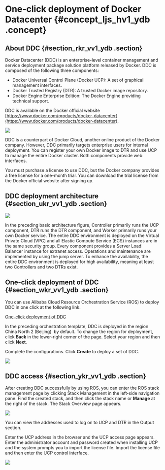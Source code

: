 # One-click deployment of Docker Datacenter {#concept_ljs_hv1_ydb .concept}

## About DDC {#section_rkr_vv1_ydb .section}

Docker Datacenter \(DDC\) is an enterprise-level container management and service deployment package solution platform released by Docker. DDC is composed of the following three components:

-   Docker Universal Control Plane \(Docker UCP\): A set of graphical management interfaces.
-   Docker Trusted Registry \(DTR\): A trusted Docker image repository.
-   Docker Engine Enterprise Edition: The Docker Engine providing technical support.

DDC is available on the Docker official website [https://www.docker.com/products/docker-datacenter](https://www.docker.com/products/docker-datacenter).

![](http://static-aliyun-doc.oss-cn-hangzhou.aliyuncs.com/assets/img/7266/15344062416145_en-US.png)

DDC is a counterpart of Docker Cloud, another online product of the Docker company. However, DDC primarily targets enterprise users for internal deployment. You can register your own Docker image to DTR and use UCP to manage the entire Docker cluster. Both components provide web interfaces.

You must purchase a license to use DDC, but the Docker company provides a free license for a one-month trial. You can download the trial license from the Docker official website after signing up.

## DDC deployment architecture {#section_ukr_vv1_ydb .section}

![](http://static-aliyun-doc.oss-cn-hangzhou.aliyuncs.com/assets/img/7266/15344062416146_en-US.png)

In the preceding basic architecture figure, Controller primarily runs the UCP component, DTR runs the DTR component, and Worker primarily runs your own Docker service. The entire DDC environment is deployed on the Virtual Private Cloud \(VPC\) and all Elastic Compute Service \(ECS\) instances are in the same security group. Every component provides a Server Load Balancer instance for extranet access. Operations and maintenance are implemented by using the jump server. To enhance the availability, the entire DDC environment is deployed for high availability, meaning at least two Controllers and two DTRs exist.

## One-click deployment of DDC {#section_wkr_vv1_ydb .section}

You can use Alibaba Cloud Resource Orchestration Service \(ROS\) to deploy DDC in one click at the following link.

[One-click deployment of DDC](https://ros.console.aliyun.com/?hideTopbar=false&skipProtocal=true&/#/stack/cn-beijing/create?url=http:%2F%2Fros-template.cn-hangzhou.oss.aliyun-inc.com%2Fdocker_ddc.json&regionEnable=true&step=2)

In the preceding orchestration template, DDC is deployed in the region China North 2 \(Beijing\)  by default. To change the region for deployment, click **Back** in the lower-right corner of the page. Select your region and then click **Next**.

Complete the configurations. Click **Create** to deploy a set of DDC.

![](http://static-aliyun-doc.oss-cn-hangzhou.aliyuncs.com/assets/img/7266/15344062416147_en-US.PNG)

## DDC access {#section_ykr_vv1_ydb .section}

After creating DDC successfully by using ROS, you can enter the ROS stack management page by clicking Stack Management in the left-side navigation pane. Find the created stack, and then click the stack name or **Manage** at the right of the stack. The Stack Overview page appears.

![](http://static-aliyun-doc.oss-cn-hangzhou.aliyuncs.com/assets/img/7266/15344062416148_en-US.png)

You can view the addresses used to log on to UCP and DTR in the Output section.

Enter the UCP address in the browser and the UCP access page appears. Enter the administrator account and password created when installing UCP and the system prompts you to import the license file. Import the license file and then enter the UCP control interface.

![](http://static-aliyun-doc.oss-cn-hangzhou.aliyuncs.com/assets/img/7266/15344062416149_en-US.png)

